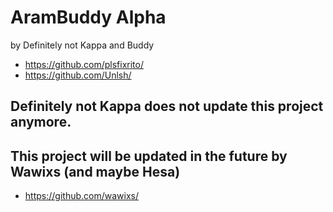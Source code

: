 # AramBuddy Alpha
by Definitely not Kappa and Buddy
- https://github.com/plsfixrito/
- https://github.com/Unlsh/

## Definitely not Kappa does not update this project anymore.
## This project will be updated in the future by Wawixs (and maybe Hesa)
- https://github.com/wawixs/